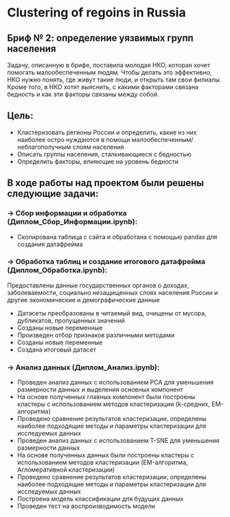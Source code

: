 # Clustering of regoins in Russia
## Бриф № 2: определение уязвимых групп населения
Задачу, описанную в брифе, поставила молодая НКО, которая хочет помогать малообеспеченным людям. Чтобы делать это эффективно, НКО нужно понять, где живут такие люди, и открыть там свои филиалы.
Кроме того, в НКО хотят выяснить, с какими факторами связана бедность и как эти факторы связаны между собой.
## Цель:
- Кластеризовать регионы России и определить, какие из них наиболее остро нуждаются в помощи малообеспеченным/неблагополучным слоям населения
- Описать группы населения, сталкивающиеся с бедностью
- Определить факторы, влияющие на уровень бедности

## В ходе работы над проектом были решены следующие задачи:

### → Сбор информации и обработка (Диплом_Сбор_Информации.ipynb):
* Скопирована таблица с сайта и обработана с помощью pandas для создания датафрейма

### → Обработка таблиц и создание итогового датафрейма (Диплом_Обработка.ipynb):
Предоставлены данные государственных органов о доходах, заболеваемости, социально незащищенных слоях населения России и другие экономические и демографические данные
* Датасеты преобразованы в читаемый вид, очищены от мусора, дубликатов, пропущенных значений
* Созданы новые переменные
* Произведен отбор признаков различными методами
* Созданы новые переменные
* Создана итоговый датасет

### → Анализ данных (Диплом_Анализ.ipynb):
* Проведен анализ данных с использованием PCA для уменьшения размерности данных и выделения основных компонент
* На основе полученных главных компонент были построены кластеры с использованием методов кластеризации (k-средних, EM-алгоритма)
* Проведено сравнение результатов кластеризации, определены наиболее подходящие методы и параметры кластеризации для исследуемых данных
* Проведен анализ данных с использованием T-SNE для уменьшения размерности данных
* На основе полученных данных были построены кластеры с использованием методов кластеризации (EM-алгоритма, Агломеративной кластеризации)
* Проведено сравнение результатов кластеризации, определены наиболее подходящие методы и параметры кластеризации для исследуемых данных
* Построена модель классификации для будущих данных
* Проведен тест на воспроизводимость модели
